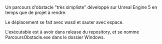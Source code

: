 Un parcours d'obstacle "très simpliste" développé
sur Unreal Engine 5 en temps que de projet à rendre.

Le déplacement se fait avec wasd
et sauter avec espace.

L'exécutable est à avoir dans release du repository,
et se nomme ParcoursObstacle.exe dans le dossier Windows.
